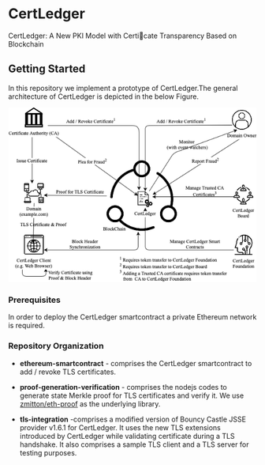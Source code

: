 # CertLedger
CertLedger: A New PKI Model with Certicate Transparency Based on Blockchain

## Getting Started
In this repository we implement a prototype of CertLedger.The general architecture of CertLedger is depicted in the below Figure.

![Alt text](/img/architecture.png?raw=true "CertLedger Architecture")

### Prerequisites
In order to deploy the CertLedger smartcontract a private Ethereum network is required.

### Repository Organization

* **ethereum-smartcontract** - comprises the CertLedger smartcontract to add / revoke TLS certificates.

* **proof-generation-verification** - comprises the nodejs codes to generate state Merkle proof for TLS certificates and verify it. We use [zmitton/eth-proof](https://github.com/zmitton/eth-proof) as the underlying library.

* **tls-integration** -comprises a modified version of Bouncy Castle JSSE provider v1.6.1 for CertLedger. It uses the new TLS extensions introduced by CertLedger while validating certificate during a TLS handshake. It also comprises a sample TLS client and a TLS server for testing purposes.
